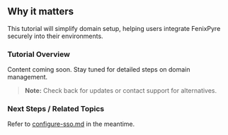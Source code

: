 
## Why it matters
This tutorial will simplify domain setup, helping users integrate FenixPyre securely into their environments.

### Tutorial Overview
Content coming soon. Stay tuned for detailed steps on domain management.

> **Note:** Check back for updates or contact support for alternatives.

### Next Steps / Related Topics
Refer to [configure-sso.md](./configure-sso.md) in the meantime.